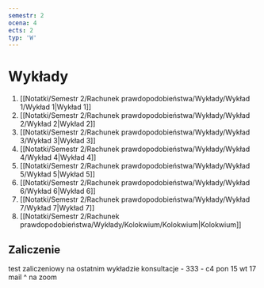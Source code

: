 ```yaml
---
semestr: 2
ocena: 4
ects: 2
typ: 'W'
---
```


# Wykłady
1. [[Notatki/Semestr 2/Rachunek prawdopodobieństwa/Wykłady/Wykład 1/Wykład 1|Wykład 1]]
2. [[Notatki/Semestr 2/Rachunek prawdopodobieństwa/Wykłady/Wykład 2/Wykład 2|Wykład 2]]
3. [[Notatki/Semestr 2/Rachunek prawdopodobieństwa/Wykłady/Wykład 3/Wykład 3|Wykład 3]]
4. [[Notatki/Semestr 2/Rachunek prawdopodobieństwa/Wykłady/Wykład 4/Wykład 4|Wykład 4]]
5. [[Notatki/Semestr 2/Rachunek prawdopodobieństwa/Wykłady/Wykład 5/Wykład 5|Wykład 5]]
6. [[Notatki/Semestr 2/Rachunek prawdopodobieństwa/Wykłady/Wykład 6/Wykład 6|Wykład 6]]
7. [[Notatki/Semestr 2/Rachunek prawdopodobieństwa/Wykłady/Wykład 7/Wykład 7|Wykład 7]]
8. [[Notatki/Semestr 2/Rachunek prawdopodobieństwa/Wykłady/Kolokwium/Kolokwium|Kolokwium]]

## Zaliczenie

test zaliczeniowy na ostatnim wykładzie
konsultacje  - 333 - c4
pon 15
wt 17
mail ^
na zoom